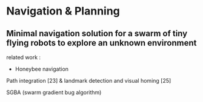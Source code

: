 # Navigation & Planning

## Minimal navigation solution for a swarm of tiny flying robots to explore an unknown environment

related work : 

* Honeybee navigation

Path integration [23] & landmark detection and visual homing [25]

SGBA (swarm gradient bug algorithm)